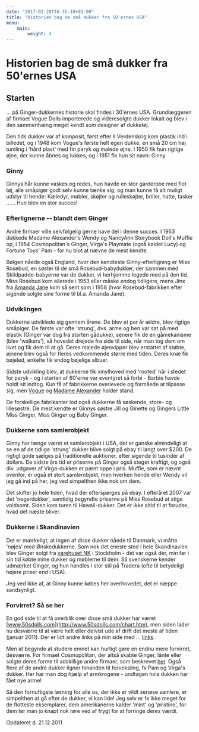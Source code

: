 ```yaml
---
date: "2017-02-28T16:35:10+01:00"
title: "Historien bag de små dukker fra 50'ernes USA"
menu:
    main:
        weight: 4
---
```


# Historien bag de små dukker fra 50'ernes USA

## Starten


... på Ginger-dukkernes historie skal findes i 30'ernes USA.
Grundlæggeren af firmaet Vogue Dolls importerede og videresolgte dukker
lokalt og blev i den sammenhæng meget kendt som designer af dukketøj.

Den tids dukker var af komposit, først efter II Verdenskrig kom plastik
ind i billedet, og i 1948 kom Vogue's første helt egen dukke, en små 20
cm høj tumling i 'hård plast' med fin paryk og malede øjne. I 1950 fik
hun rigtige øjne, der kunne åbnes og lukkes, og i 1951 fik hun sit navn:
Ginny.

### Ginny

Ginnys hår kunne vaskes og redes, hun havde en stor garderobe med flot
tøj, alle småpiger godt selv kunne tænke sig, og man kunne få alt muligt
udstyr til hende: Kæledyr, møbler, skøjter og rulleskøjter, briller,
hatte, tasker ...... Hun blev en stor succes!

### Efterlignerne -- blandt dem Ginger

Andre firmaer ville selvfølgelig gerne have del i denne succes. I 1953
dukkede Madame Alexander's Wendy og NancyAnn Storybook Doll's Muffie op,
i 1954 Cosmopolitan's Ginger, Virga's Playmate (også kaldet Lucy) og
Fortune Toys' Pam - for nu blot at nævne de mest kendte.

Bølgen nåede også England, hvor den kendteste Ginny-efterligning er Miss
Rosebud, en søster til de små Rosebud-babydukker, der sammen med
Skildpadde-babyerne var de dukker, vi herhjemme legede med på den tid.
Miss Rosebud kom allerede i 1953 eller måske endog tidligere, mens Jinx
fra [Amanda Jane](http://www.amandajanedolls.com/) kom så sent som i
1958 (hvor Rosebud-fabrikken efter sigende solgte sine forme til bl.a.
Amanda Jane).

### Udviklingen

Dukkerne udviklede sig gennem årene. De blev et par år ældre, blev
rigtige småpiger. De første var ofte 'strung', dvs. arme og ben var sat
på med elastik (Ginger var dog fra starten gådukke), senere fik de en
gåmekanisme (blev 'walkers'), så hovedet drejede fra side til side, når
man tog dem om livet og fik dem til at gå. Deres malede øjenvipper blev
erstattet af støbte, øjnene blev også for fleres vedkommende større med
tiden. Deres knæ fik bøjeled, enkelte fik endog bøjelige albuer.

Sidste udvikling blev, at dukkerne fik vinylhoved med 'rooted' hår i
stedet for paryk - og i starten af 60'erne var eventyret så forbi -
Barbie havde holdt sit indtog. Kun få af fabrikkerne overlevede og
formåede at tilpasse sig, men [Vogue](http://www.voguedolls.com/) og
[Madame Alexander](http://www.madamealexander.com/) holder stand.

De forskellige fabrikanter lod også dukkerne få søskende, store- og
lillesøstre. De mest kendte er Ginnys søstre Jill og Ginette og Gingers
Little Miss Ginger, Miss Ginger og Baby Ginger.

### Dukkerne som samlerobjekt

Ginny har længe været et samlerobjekt i USA, det er ganske almindeligt
at se en af de tidlige 'strung' dukker blive solgt på ebay til langt
over $200. De rigtigt gode sælges på traditionelle auktioner, efter
sigende til tusinder af dollars. De sidste års tid er priserne på Ginger
også steget kraftigt, og også div. udgaver af Virga-dukken er pænt oppe
i pris. Muffie, som er nævnt ovenfor, er også et stort samlerobjekt, men
hverken hende eller Wendy vil jeg gå ind på her, jeg ved simpelthen ikke
nok om dem.

Det skifter jo hele tiden, hvad der efterspørges på ebay. I efteråret
2007 var det 'negerdukker', samtidig begyndte priserne på Miss Rosebud
at stige voldsomt. Siden kom turen til Hawaii-dukker. Det er ikke altid
til at forudse, hvad det næste bliver.

### Dukkerne i Skandinavien

Det er mærkeligt, at ingen af disse dukker nåede til Danmark, vi måtte
'nøjes' med Ønskedukkerne. Som nok det eneste sted i hele Skandinavien
blev Ginger solgt fra [varehuset NK](nk) i Stockholm - det var også der,
min far i sin tid købte mine dukker og møblerne til dem. Så svenskerne
kender udmærket Ginger, og hun handles i stor stil på Tradera (ofte til
betydeligt højere priser end i USA).

Jeg ved ikke af, at Ginny kunne købes her overhovedet, det er næppe
sandsynligt.

### Forvirret? Så se her

En god side til at få overblik over disse små dukker har været
[www.50sdolls.com](http://www.50sdolls.com/chart.htm), men siden lader
nu desværre til at være helt eller delvist ude af drift det meste af
tiden (januar 2011). Der er lidt andre links på min side med ...
[links](links).

Men at begynde at studere emnet kan hurtigt gøre en endnu mere
forvirret, desværre. For firmaet Cosmopolitan, der altså skabte Ginger,
lånte eller solgte deres forme til adskillige andre firmaer, som
beskrevet [her](ginger). Også flere af de andre dukker ligner hinanden
til forveksling, fx Pam og Virga's dukker. Her har man dog hjælp af
armkrogene - undtagen hvis dukken har fået nye arme!

Så den fornuftigste løsning for alle os, der ikke er vildt seriøse
samlere, er simpelthen at gå efter de dukker, vi kan lide! Jeg selv er
fx ikke meget for de flotteste eksemplarer, dem amerikanerne kalder
'mint' og 'pristine', for dem tør man jo knapt nok røre ved af frygt for
at forringe deres værdi. 


Opdateret d. 21.12.2011
